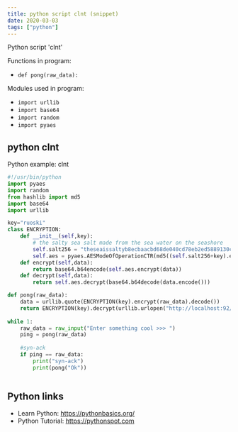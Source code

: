 ```yaml
---
title: python script clnt (snippet)
date: 2020-03-03
tags: ["python"]
---
```

Python script 'clnt'

Functions in program: 
* `def pong(raw_data):`

Modules used in program: 
* `import urllib`
* `import base64`
* `import random`
* `import pyaes`

## python clnt

Python example: clnt

```python
#!/usr/bin/python
import pyaes
import random
from hashlib import md5
import base64
import urllib

key="ruoski"
class ENCRYPTION:
	def __init__(self,key):
		# the salty sea salt made from the sea water on the seashore
		self.salt256 = "theseaissaltyb8ecbaacbd68de040cd78eb2ed5889130cceb4c49268ea4d506"
		self.aes = pyaes.AESModeOfOperationCTR(md5((self.salt256+key).encode()).hexdigest().encode("ascii"))
	def encrypt(self,data):
		return base64.b64encode(self.aes.encrypt(data))
	def decrypt(self,data):
		return self.aes.decrypt(base64.b64decode(data.encode()))

def pong(raw_data):
	data = urllib.quote(ENCRYPTION(key).encrypt(raw_data).decode())
	return ENCRYPTION(key).decrypt(urllib.urlopen("http://localhost:92/" + data).read()).decode()
	
while 1:
	raw_data = raw_input("Enter something cool >>> ")
	ping = pong(raw_data)
	
	#syn-ack
	if ping == raw_data:
		print("syn-ack")
		print(pong("Ok"))
	

```

## Python links

- Learn Python: https://pythonbasics.org/
- Python Tutorial: https://pythonspot.com
